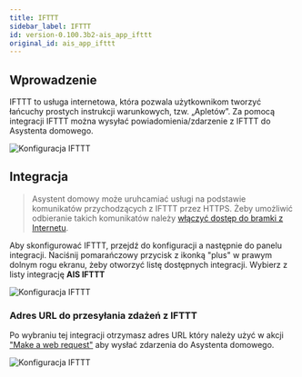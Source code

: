 ```yaml
---
title: IFTTT
sidebar_label: IFTTT
id: version-0.100.3b2-ais_app_ifttt
original_id: ais_app_ifttt
---
```



## Wprowadzenie

IFTTT to usługa internetowa, która pozwala użytkownikom tworzyć łańcuchy prostych instrukcji warunkowych, tzw. „Apletów”. 
Za pomocą integracji IFTTT można wysyłać powiadomienia/zdarzenie z IFTTT do Asystenta domowego.

![Konfiguracja IFTTT](/AIS-docs/img/en/bramka/ifttt_0.png)


## Integracja

> Asystent domowy może uruhcamiać usługi na podstawie komunikatów przychodzących z IFTTT przez HTTPS. Żeby umożliwić odbieranie takich komunikatów należy [włączyć dostęp  do bramki z Internetu](/AIS-docs/docs/en/next/ais_bramka_remote_dom_tunnel.html#włączenie-dostępu).


Aby skonfigurować IFTTT, przejdź do konfiguracji a następnie do panelu integracji. Naciśnij pomarańczowy przycisk z ikonką "plus" w prawym dolnym rogu ekranu, żeby otworzyć listę dostępnych integracji. Wybierz z listy integrację **AIS IFTTT**

![Konfiguracja IFTTT](/AIS-docs/img/en/bramka/ifttt_1.png)

### Adres URL do przesyłania zdażeń z IFTTT

Po wybraniu tej integracji otrzymasz adres URL który należy użyć w akcji ["Make a web request"](https://ifttt.com/maker_webhooks) aby wysłać zdarzenia do Asystenta domowego.

![Konfiguracja IFTTT](/AIS-docs/img/en/bramka/ifttt_2.png)

